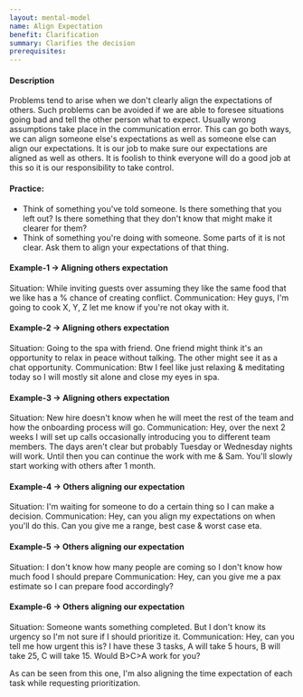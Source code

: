 ```yaml
---
layout: mental-model
name: Align Expectation
benefit: Clarification
summary: Clarifies the decision
prerequisites: 
---
```


#### Description

Problems tend to arise when we don't clearly align the expectations of others. Such problems can be avoided if we are able to foresee situations going bad and tell the other person what to expect. Usually wrong assumptions take place in the communication error. This can go both ways, we can align someone else's expectations as well as someone else can align our expectations. It is our job to make sure our expectations are aligned as well as others. It is foolish to think everyone will do a good job at this so it is our responsibility to take control.

#### Practice: 

- Think of something you've told someone. Is there something that you left out? Is there something that they don't know that might make it clearer for them?
- Think of something you're doing with someone. Some parts of it is not clear. Ask them to align your expectations of that thing.

#### Example-1 -> Aligning others expectation

Situation: While inviting guests over assuming they like the same food that we like has a % chance of creating conflict.
Communication: Hey guys, I'm going to cook X, Y, Z let me know if you're not okay with it.

#### Example-2 -> Aligning others expectation

Situation: Going to the spa with friend. One friend might think it's an opportunity to relax in peace without talking. The other might see it as a chat opportunity.
Communication: Btw I feel like just relaxing & meditating today so I will mostly sit alone and close my eyes in spa.

#### Example-3 -> Aligning others expectation

Situation: New hire doesn't know when he will meet the rest of the team and how the onboarding process will go.
Communication: Hey, over the next 2 weeks I will set up calls occasionally introducing you to different team members. The days aren't clear but probably Tuesday or Wednesday nights will work. Until then you can continue the work with me & Sam. You'll slowly start working with others after 1 month.

#### Example-4 -> Others aligning our expectation

Situation: I'm waiting for someone to do a certain thing so I can make a decision. 
Communication: Hey, can you align my expectations on when you'll do this. Can you give me a range, best case & worst case eta.

#### Example-5 -> Others aligning our expectation

Situation: I don't know how many people are coming so I don't know how much food I should prepare
Communication: Hey, can you give me a pax estimate so I can prepare food accordingly?


#### Example-6 -> Others aligning our expectation

Situation: Someone wants something completed. But I don't know its urgency so I'm not sure if I should prioritize it.
Communication: Hey, can you tell me how urgent this is? I have these 3 tasks, A will take 5 hours, B will take 25, C will take 15. Would B>C>A work for you?

As can be seen from this one, I'm also aligning the time expectation of each task while requesting prioritization.




